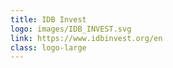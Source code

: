 ```yaml
---
title: IDB Invest
logo: images/IDB_INVEST.svg
link: https://www.idbinvest.org/en
class: logo-large
---
```

